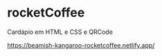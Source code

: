 # rocketCoffee
Cardápio em HTML e CSS e QRCode

https://beamish-kangaroo-rocketcoffee.netlify.app/




